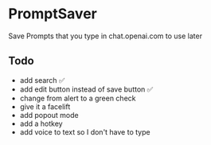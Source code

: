 # PromptSaver
Save Prompts that you type in chat.openai.com to use later

## Todo
- add search ✅
- add edit button instead of save button ✅
- change from alert to a green check 
- give it a facelift
- add popout mode 
- add a hotkey
- add voice to text so I don't have to type
